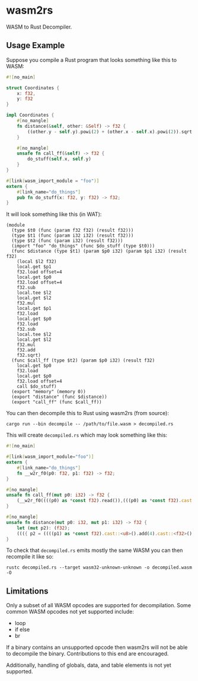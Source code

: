 # wasm2rs
WASM to Rust Decompiler.

## Usage Example
Suppose you compile a Rust program that looks something like this to WASM:

```rs
#![no_main]

struct Coordinates {
    x: f32,
    y: f32
}

impl Coordinates {
    #[no_mangle]
    fn distance(&self, other: &Self) -> f32 {
        ((other.y - self.y).powi(2) + (other.x - self.x).powi(2)).sqrt()
    }

    #[no_mangle]
    unsafe fn call_ff(&self) -> f32 {
        do_stuff(self.x, self.y)
    }
}

#[link(wasm_import_module = "foo")]
extern {
    #[link_name="do_things"]
    pub fn do_stuff(x: f32, y: f32) -> f32;
}
```

It will look something like this (in WAT):
```
(module
  (type $t0 (func (param f32 f32) (result f32)))
  (type $t1 (func (param i32 i32) (result f32)))
  (type $t2 (func (param i32) (result f32)))
  (import "foo" "do_things" (func $do_stuff (type $t0)))
  (func $distance (type $t1) (param $p0 i32) (param $p1 i32) (result f32)
    (local $l2 f32)
    local.get $p1
    f32.load offset=4
    local.get $p0
    f32.load offset=4
    f32.sub
    local.tee $l2
    local.get $l2
    f32.mul
    local.get $p1
    f32.load
    local.get $p0
    f32.load
    f32.sub
    local.tee $l2
    local.get $l2
    f32.mul
    f32.add
    f32.sqrt)
  (func $call_ff (type $t2) (param $p0 i32) (result f32)
    local.get $p0
    f32.load
    local.get $p0
    f32.load offset=4
    call $do_stuff)
  (export "memory" (memory 0))
  (export "distance" (func $distance))
  (export "call_ff" (func $call_ff))
```

You can then decompile this to Rust using wasm2rs (from source):

```
cargo run --bin decompile -- /path/to/file.wasm > decompiled.rs
```

This will create `decompiled.rs` which may look something like this:
```rs
#![no_main]

#[link(wasm_import_module="foo")]
extern {
    #[link_name="do_things"]
    fn __w2r_f0(p0: f32, p1: f32) -> f32;
}

#[no_mangle]
unsafe fn call_ff(mut p0: i32) -> f32 {
    (__w2r_f0((((p0) as *const f32).read()),(((p0) as *const f32).cast::<u8>().add(4).cast::<f32>().read())))
}

#[no_mangle]
unsafe fn distance(mut p0: i32, mut p1: i32) -> f32 {
    let (mut p2): (f32);
    ((({ p2 = ((((p1) as *const f32).cast::<u8>().add(4).cast::<f32>().read()) - (((p0) as *const f32).cast::<u8>().add(4).cast::<f32>().read())); p2 } * (p2)) + ({ p2 = ((((p1) as *const f32).read()) - (((p0) as *const f32).read())); p2 } * (p2))).sqrt())
}
```

To check that `decompiled.rs` emits mostly the same WASM you can then recompile it like so:

```
rustc decompiled.rs --target wasm32-unknown-unknown -o decompiled.wasm -O
```

## Limitations
Only a subset of all WASM opcodes are supported for decompilation. Some common WASM opcodes not yet supported include:
- loop
- if else
- br

If a binary contains an unsupported opcode then wasm2rs will not be able to decompile the binary. Contributions to this end are encouraged.

Additionally, handling of globals, data, and table elements is not yet supported.
